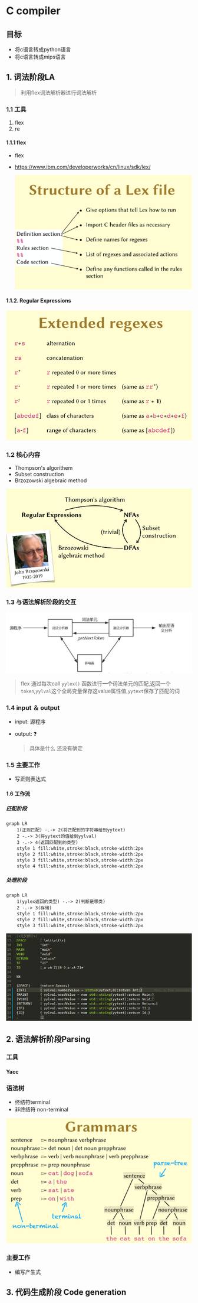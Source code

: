 # C compiler





## 目标

+ 将c语言转成python语言
+ 将c语言转成mips语言



## 1. 词法阶段LA

> 利用flex词法解析器进行词法解析

### 1.1 工具

1. flex
2. re

#### 1.1.1 flex

+ flex

+ https://www.ibm.com/developerworks/cn/linux/sdk/lex/ 

  ![image-20200304130107139](Readme.assets/image-20200304130107139.png)



#### 1.1.2. Regular Expressions



![image-20200304125922726](Readme.assets/image-20200304125922726.png)



### 1.2 核心内容

+ Thompson's algorithem
+ Subset construction
+ Brzozowski algebraic method

![image-20200304125801611](Readme.assets/image-20200304125801611.png)

### 1.3 与语法解析阶段的交互

![image-20200304123704378](Readme.assets/image-20200304123704378.png)

> flex 通过每次call `yylex()` 函数进行**一个**词法单元的匹配,返回一个`token`,`yylval`这个全局变量保存这value属性值,`yytext`保存了匹配的词



### 1.4 input ＆ output

+ input: 源程序

+ output: :question:

  > 具体是什么 还没有确定



### 1.5 主要工作

+ 写正则表达式



#### 1.6 工作流

##### 匹配阶段

```mermaid
graph LR
	1(正则匹配) -.-> 2(将匹配到的字符串给到yytext)
	2 -.-> 3(将yytext的值给到yylval)
	3 -.-> 4(返回匹配到的类型)
	style 1 fill:white,stroke:black,stroke-width:2px
	style 2 fill:white,stroke:black,stroke-width:2px
	style 3 fill:white,stroke:black,stroke-width:2px
	style 4 fill:white,stroke:black,stroke-width:2px
```

##### 处理阶段

```mermaid
graph LR
	1(yylex返回的类型) -.-> 2(判断是哪类)
	2 -.-> 3(存储)
	style 1 fill:white,stroke:black,stroke-width:2px
	style 2 fill:white,stroke:black,stroke-width:2px
	style 3 fill:white,stroke:black,stroke-width:2px
```



![image-20200304161415618](Readme.assets/image-20200304161415618.png)

## 2. 语法解析阶段Parsing

### 工具

#### Yacc





### 语法树

+ 终结符terminal
+ 非终结符 non-terminal

![image-20200304151956247](Readme.assets/image-20200304151956247.png)

### 主要工作

+ 编写产生式







## 3. 代码生成阶段 Code generation

